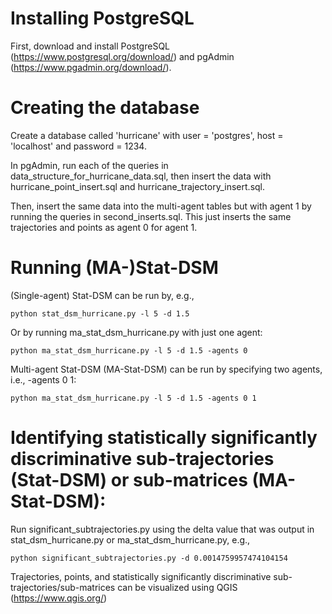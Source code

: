 # Installing PostgreSQL
First, download and install PostgreSQL (https://www.postgresql.org/download/) and pgAdmin (https://www.pgadmin.org/download/).


# Creating the database
Create a database called 'hurricane' with user = 'postgres', host = 'localhost' and password = 1234.

In pgAdmin, run each of the queries in data_structure_for_hurricane_data.sql, then insert the data with hurricane_point_insert.sql and hurricane_trajectory_insert.sql. 

Then, insert the same data into the multi-agent tables but with agent 1 by running the queries in second_inserts.sql. This just inserts the same trajectories and points as agent 0 for agent 1.

# Running (MA-)Stat-DSM
(Single-agent) Stat-DSM can be run by, e.g.,
```
python stat_dsm_hurricane.py -l 5 -d 1.5
```
Or by running ma_stat_dsm_hurricane.py with just one agent:
```
python ma_stat_dsm_hurricane.py -l 5 -d 1.5 -agents 0
```
Multi-agent Stat-DSM (MA-Stat-DSM) can be run by specifying two agents, i.e., -agents 0 1:
```
python ma_stat_dsm_hurricane.py -l 5 -d 1.5 -agents 0 1
```
# Identifying statistically significantly discriminative sub-trajectories (Stat-DSM) or sub-matrices (MA-Stat-DSM):
Run significant_subtrajectories.py using the delta value that was output in stat_dsm_hurricane.py or ma_stat_dsm_hurricane.py, e.g.,
```
python significant_subtrajectories.py -d 0.0014759957474104154
```
Trajectories, points, and statistically significantly discriminative sub-trajectories/sub-matrices can be visualized using QGIS (https://www.qgis.org/)
